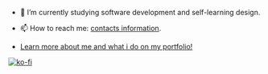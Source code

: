 <!-- [learn more @ jecta.me](https://jecta.me) -->
<!-- ![portfolio](jecta.png) -->

- 🌱 I’m currently studying software development and self-learning design.
- 📫 How to reach me: [contacts information](https://jeremybosma.nl/contact).

- [Learn more about me and what i do on my portfolio!](https://jeremybosma.nl)

[![ko-fi](https://ko-fi.com/img/githubbutton_sm.svg)](https://ko-fi.com/Z8Z6J1HO5)
